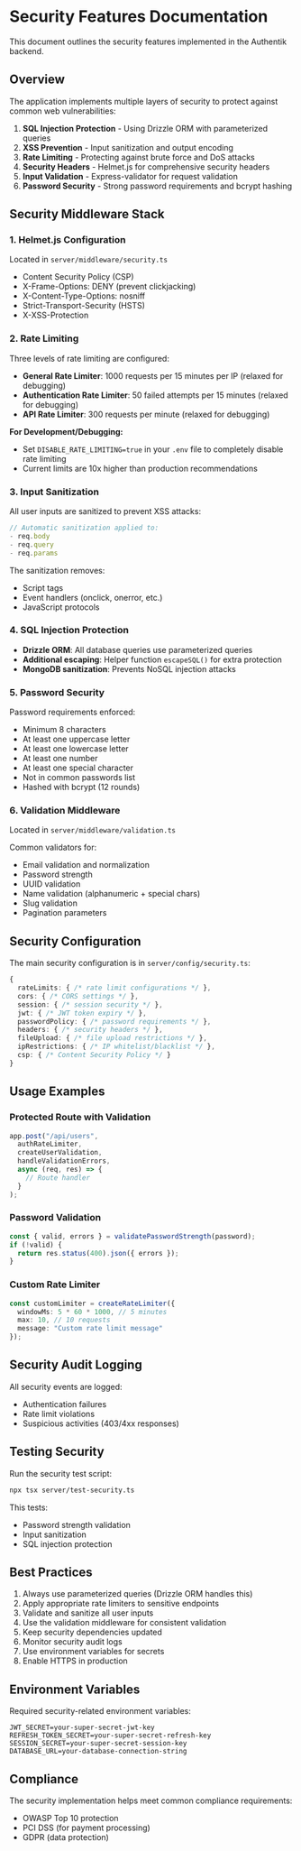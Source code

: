 # Security Features Documentation

This document outlines the security features implemented in the Authentik backend.

## Overview

The application implements multiple layers of security to protect against common web vulnerabilities:

1. **SQL Injection Protection** - Using Drizzle ORM with parameterized queries
2. **XSS Prevention** - Input sanitization and output encoding
3. **Rate Limiting** - Protecting against brute force and DoS attacks
4. **Security Headers** - Helmet.js for comprehensive security headers
5. **Input Validation** - Express-validator for request validation
6. **Password Security** - Strong password requirements and bcrypt hashing

## Security Middleware Stack

### 1. Helmet.js Configuration
Located in `server/middleware/security.ts`

- Content Security Policy (CSP)
- X-Frame-Options: DENY (prevent clickjacking)
- X-Content-Type-Options: nosniff
- Strict-Transport-Security (HSTS)
- X-XSS-Protection

### 2. Rate Limiting

Three levels of rate limiting are configured:

- **General Rate Limiter**: 1000 requests per 15 minutes per IP (relaxed for debugging)
- **Authentication Rate Limiter**: 50 failed attempts per 15 minutes (relaxed for debugging)
- **API Rate Limiter**: 300 requests per minute (relaxed for debugging)

**For Development/Debugging:**
- Set `DISABLE_RATE_LIMITING=true` in your `.env` file to completely disable rate limiting
- Current limits are 10x higher than production recommendations

### 3. Input Sanitization

All user inputs are sanitized to prevent XSS attacks:

```typescript
// Automatic sanitization applied to:
- req.body
- req.query
- req.params
```

The sanitization removes:
- Script tags
- Event handlers (onclick, onerror, etc.)
- JavaScript protocols

### 4. SQL Injection Protection

- **Drizzle ORM**: All database queries use parameterized queries
- **Additional escaping**: Helper function `escapeSQL()` for extra protection
- **MongoDB sanitization**: Prevents NoSQL injection attacks

### 5. Password Security

Password requirements enforced:
- Minimum 8 characters
- At least one uppercase letter
- At least one lowercase letter
- At least one number
- At least one special character
- Not in common passwords list
- Hashed with bcrypt (12 rounds)

### 6. Validation Middleware

Located in `server/middleware/validation.ts`

Common validators for:
- Email validation and normalization
- Password strength
- UUID validation
- Name validation (alphanumeric + special chars)
- Slug validation
- Pagination parameters

## Security Configuration

The main security configuration is in `server/config/security.ts`:

```typescript
{
  rateLimits: { /* rate limit configurations */ },
  cors: { /* CORS settings */ },
  session: { /* session security */ },
  jwt: { /* JWT token expiry */ },
  passwordPolicy: { /* password requirements */ },
  headers: { /* security headers */ },
  fileUpload: { /* file upload restrictions */ },
  ipRestrictions: { /* IP whitelist/blacklist */ },
  csp: { /* Content Security Policy */ }
}
```

## Usage Examples

### Protected Route with Validation

```typescript
app.post("/api/users", 
  authRateLimiter,
  createUserValidation,
  handleValidationErrors,
  async (req, res) => {
    // Route handler
  }
);
```

### Password Validation

```typescript
const { valid, errors } = validatePasswordStrength(password);
if (!valid) {
  return res.status(400).json({ errors });
}
```

### Custom Rate Limiter

```typescript
const customLimiter = createRateLimiter({
  windowMs: 5 * 60 * 1000, // 5 minutes
  max: 10, // 10 requests
  message: "Custom rate limit message"
});
```

## Security Audit Logging

All security events are logged:
- Authentication failures
- Rate limit violations
- Suspicious activities (403/4xx responses)

## Testing Security

Run the security test script:

```bash
npx tsx server/test-security.ts
```

This tests:
- Password strength validation
- Input sanitization
- SQL injection protection

## Best Practices

1. Always use parameterized queries (Drizzle ORM handles this)
2. Apply appropriate rate limiters to sensitive endpoints
3. Validate and sanitize all user inputs
4. Use the validation middleware for consistent validation
5. Keep security dependencies updated
6. Monitor security audit logs
7. Use environment variables for secrets
8. Enable HTTPS in production

## Environment Variables

Required security-related environment variables:

```
JWT_SECRET=your-super-secret-jwt-key
REFRESH_TOKEN_SECRET=your-super-secret-refresh-key
SESSION_SECRET=your-super-secret-session-key
DATABASE_URL=your-database-connection-string
```

## Compliance

The security implementation helps meet common compliance requirements:
- OWASP Top 10 protection
- PCI DSS (for payment processing)
- GDPR (data protection)